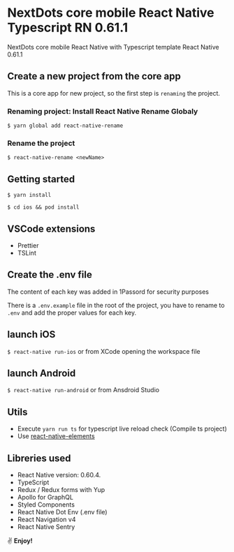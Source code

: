 # NextDots core mobile React Native Typescript RN 0.61.1

NextDots core mobile React Native with Typescript template React Native 0.61.1

## Create a new project from the core app

This is a core app for new project, so the first step is `renaming` the project.

### Renaming project: Install React Native Rename Globaly

```
$ yarn global add react-native-rename
```

### Rename the project

```
$ react-native-rename <newName>
```

## Getting started

```
$ yarn install

$ cd ios && pod install
```

## VSCode extensions

- Prettier
- TSLint

## Create the .env file

The content of each key was added in 1Passord for security purposes

There is a `.env.example` file in the root of the project, you have to rename to `.env` and add the proper values for each key.

## launch iOS

`$ react-native run-ios` or from XCode opening the workspace file

## launch Android

`$ react-native run-android` or from Ansdroid Studio

## Utils

- Execute `yarn run ts` for typescript live reload check (Compile ts project)
- Use [react-native-elements](https://react-native-training.github.io/react-native-elements/docs/overview.html)

## Libreries used

- React Native version: 0.60.4.
- TypeScript
- Redux / Redux forms with Yup
- Apollo for GraphQL
- Styled Components
- React Native Dot Env (.env file)
- React Navigation v4
- React Native Sentry

:v: **Enjoy!**
